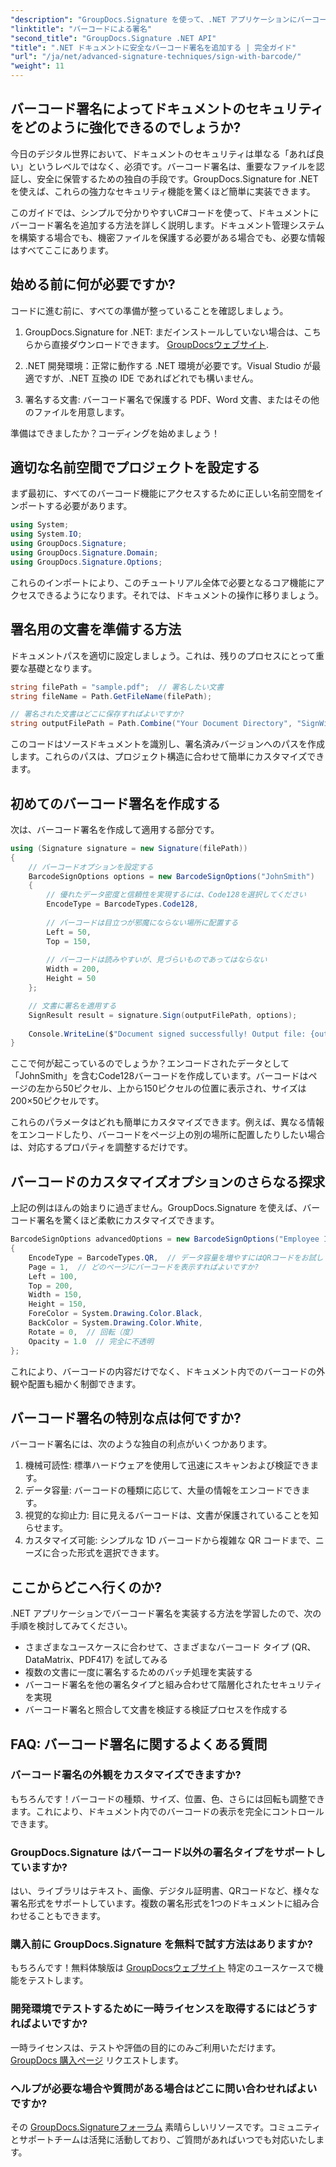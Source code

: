 ```yaml
---
"description": "GroupDocs.Signature を使って、.NET アプリケーションにバーコード署名を簡単に実装する方法を学びましょう。コード例を使ったステップバイステップのチュートリアルです。"
"linktitle": "バーコードによる署名"
"second_title": "GroupDocs.Signature .NET API"
"title": ".NET ドキュメントに安全なバーコード署名を追加する | 完全ガイド"
"url": "/ja/net/advanced-signature-techniques/sign-with-barcode/"
"weight": 11
---
```


## バーコード署名によってドキュメントのセキュリティをどのように強化できるのでしょうか?

今日のデジタル世界において、ドキュメントのセキュリティは単なる「あれば良い」というレベルではなく、必須です。バーコード署名は、重要なファイルを認証し、安全に保管するための独自の手段です。GroupDocs.Signature for .NETを使えば、これらの強力なセキュリティ機能を驚くほど簡単に実装できます。

このガイドでは、シンプルで分かりやすいC#コードを使って、ドキュメントにバーコード署名を追加する方法を詳しく説明します。ドキュメント管理システムを構築する場合でも、機密ファイルを保護する必要がある場合でも、必要な情報はすべてここにあります。

## 始める前に何が必要ですか?

コードに進む前に、すべての準備が整っていることを確認しましょう。

1. GroupDocs.Signature for .NET: まだインストールしていない場合は、こちらから直接ダウンロードできます。 [GroupDocsウェブサイト](https://releases。groupdocs.com/signature/net/).

2. .NET 開発環境：正常に動作する .NET 環境が必要です。Visual Studio が最適ですが、.NET 互換の IDE であればどれでも構いません。

3. 署名する文書: バーコード署名で保護する PDF、Word 文書、またはその他のファイルを用意します。

準備はできましたか？コーディングを始めましょう！

## 適切な名前空間でプロジェクトを設定する

まず最初に、すべてのバーコード機能にアクセスするために正しい名前空間をインポートする必要があります。

```csharp
using System;
using System.IO;
using GroupDocs.Signature;
using GroupDocs.Signature.Domain;
using GroupDocs.Signature.Options;
```

これらのインポートにより、このチュートリアル全体で必要となるコア機能にアクセスできるようになります。それでは、ドキュメントの操作に移りましょう。

## 署名用の文書を準備する方法

ドキュメントパスを適切に設定しましょう。これは、残りのプロセスにとって重要な基礎となります。

```csharp
string filePath = "sample.pdf";  // 署名したい文書
string fileName = Path.GetFileName(filePath);

// 署名された文書はどこに保存すればよいですか?
string outputFilePath = Path.Combine("Your Document Directory", "SignWithBarcode", fileName);
```

このコードはソースドキュメントを識別し、署名済みバージョンへのパスを作成します。これらのパスは、プロジェクト構造に合わせて簡単にカスタマイズできます。

## 初めてのバーコード署名を作成する

次は、バーコード署名を作成して適用する部分です。

```csharp
using (Signature signature = new Signature(filePath))
{
    // バーコードオプションを設定する
    BarcodeSignOptions options = new BarcodeSignOptions("JohnSmith")
    {
        // 優れたデータ密度と信頼性を実現するには、Code128を選択してください
        EncodeType = BarcodeTypes.Code128,
        
        // バーコードは目立つが邪魔にならない場所に配置する
        Left = 50,
        Top = 150,
        
        // バーコードは読みやすいが、見づらいものであってはならない
        Width = 200,
        Height = 50
    };

    // 文書に署名を適用する
    SignResult result = signature.Sign(outputFilePath, options);
    
    Console.WriteLine($"Document signed successfully! Output file: {outputFilePath}");
}
```

ここで何が起こっているのでしょうか？エンコードされたデータとして「JohnSmith」を含むCode128バーコードを作成しています。バーコードはページの左から50ピクセル、上から150ピクセルの位置に表示され、サイズは200×50ピクセルです。

これらのパラメータはどれも簡単にカスタマイズできます。例えば、異なる情報をエンコードしたり、バーコードをページ上の別の場所に配置したりしたい場合は、対応するプロパティを調整するだけです。

## バーコードのカスタマイズオプションのさらなる探求

上記の例はほんの始まりに過ぎません。GroupDocs.Signature を使えば、バーコード署名を驚くほど柔軟にカスタマイズできます。

```csharp
BarcodeSignOptions advancedOptions = new BarcodeSignOptions("Employee ID: 123456")
{
    EncodeType = BarcodeTypes.QR,  // データ容量を増やすにはQRコードをお試しください
    Page = 1,  // どのページにバーコードを表示すればよいですか?
    Left = 100,
    Top = 200,
    Width = 150,
    Height = 150,
    ForeColor = System.Drawing.Color.Black,
    BackColor = System.Drawing.Color.White,
    Rotate = 0,  // 回転（度）
    Opacity = 1.0  // 完全に不透明
};
```

これにより、バーコードの内容だけでなく、ドキュメント内でのバーコードの外観や配置も細かく制御できます。

## バーコード署名の特別な点は何ですか?

バーコード署名には、次のような独自の利点がいくつかあります。

1. 機械可読性: 標準ハードウェアを使用して迅速にスキャンおよび検証できます。
2. データ容量: バーコードの種類に応じて、大量の情報をエンコードできます。
3. 視覚的な抑止力: 目に見えるバーコードは、文書が保護されていることを知らせます。
4. カスタマイズ可能: シンプルな 1D バーコードから複雑な QR コードまで、ニーズに合った形式を選択できます。

## ここからどこへ行くのか?

.NET アプリケーションでバーコード署名を実装する方法を学習したので、次の手順を検討してみてください。

- さまざまなユースケースに合わせて、さまざまなバーコード タイプ (QR、DataMatrix、PDF417) を試してみる
- 複数の文書に一度に署名するためのバッチ処理を実装する
- バーコード署名を他の署名タイプと組み合わせて階層化されたセキュリティを実現
- バーコード署名と照合して文書を検証する検証プロセスを作成する

## FAQ: バーコード署名に関するよくある質問

### バーコード署名の外観をカスタマイズできますか?
もちろんです！バーコードの種類、サイズ、位置、色、さらには回転も調整できます。これにより、ドキュメント内でのバーコードの表示を完全にコントロールできます。

### GroupDocs.Signature はバーコード以外の署名タイプをサポートしていますか?
はい、ライブラリはテキスト、画像、デジタル証明書、QRコードなど、様々な署名形式をサポートしています。複数の署名形式を1つのドキュメントに組み合わせることもできます。

### 購入前に GroupDocs.Signature を無料で試す方法はありますか?
もちろんです！無料体験版は [GroupDocsウェブサイト](https://releases.groupdocs.com/) 特定のユースケースで機能をテストします。

### 開発環境でテストするために一時ライセンスを取得するにはどうすればよいですか?
一時ライセンスは、テストや評価の目的にのみご利用いただけます。 [GroupDocs 購入ページ](https://purchase.groupdocs.com/temporary-license/) リクエストします。

### ヘルプが必要な場合や質問がある場合はどこに問い合わせればよいですか?
その [GroupDocs.Signatureフォーラム](https://forum.groupdocs.com/c/signature/13) 素晴らしいリソースです。コミュニティとサポートチームは活発に活動しており、ご質問があればいつでも対応いたします。
